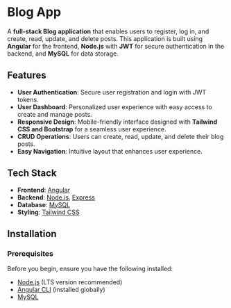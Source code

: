 # Blog App

A **full-stack Blog application** that enables users to register, log in, and create, read, update, and delete posts. This application is built using **Angular** for the frontend, **Node.js** with **JWT** for secure authentication in the backend, and **MySQL** for data storage.

## Features

- **User Authentication**: Secure user registration and login with JWT tokens.
- **User Dashboard**: Personalized user experience with easy access to create and manage posts.
- **Responsive Design**: Mobile-friendly interface designed with **Tailwind CSS and Bootstrap** for a seamless user experience.
- **CRUD Operations**: Users can create, read, update, and delete their blog posts.
- **Easy Navigation**: Intuitive layout that enhances user experience.

## Tech Stack

- **Frontend**: [Angular](https://angular.io/)
- **Backend**: [Node.js](https://nodejs.org/), [Express](https://expressjs.com/)
- **Database**: [MySQL](https://www.mysql.com/)
- **Styling**: [Tailwind CSS](https://tailwindcss.com/)

## Installation

### Prerequisites

Before you begin, ensure you have the following installed:

- [Node.js](https://nodejs.org/) (LTS version recommended)
- [Angular CLI](https://angular.io/cli) (installed globally)
- [MySQL](https://www.mysql.com/)
